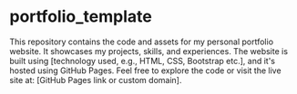# portfolio_template
This repository contains the code and assets for my personal portfolio website. It showcases my projects, skills, and experiences. The website is built using [technology used, e.g., HTML, CSS, Bootstrap etc.], and it's hosted using GitHub Pages. Feel free to explore the code or visit the live site at: [GitHub Pages link or custom domain].
